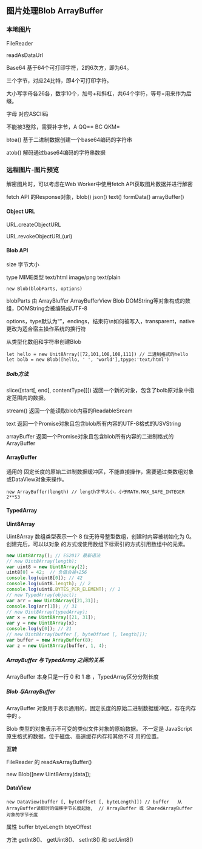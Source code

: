 ## 图片处理Blob  ArrayBuffer

### 本地图片

FileReader 

readAsDataUrl 

Base64 基于64个可打印字符，2的6次方，即为64。

三个字节，对应24比特，即4个可打印字符。

大小写字母各26各，数字10个，加号+和斜杠，共64个字符，等号=用来作为后缀。

字母 对应ASCII码

不能被3整除，需要补字节，A  QQ==  BC QKM=

btoa() 基于二进制数据创建一个base64编码的字符串

atob() 解码通过base64编码的字符串数据

### 远程图片-图片预览

解密图片时，可以考虑在Web Worker中使用fetch API获取图片数据并进行解密

fetch API 的Response对象，blob() json() text() formData()  arrayBuffer()

#### Object URL

URL.createObjectURL 

URL.revokeObjectURL(url)

#### Blob API

size 字节大小

type MIME类型   text/html   image/png text/plain

```
new Blob(blobParts, options)
```

blobParts 由 ArrayBluffer ArrayBufferView  Blob DOMString等对象构成的数组，DOMString会被编码成UTF-8

options，type默认为“”，endings，结束符\n如何被写入，transparent，native更改为适合宿主操作系统的换行符

从类型化数组和字符串创建Blob

```
let hello = new Unit8Array([72,101,108,108,111]) // 二进制格式的hello
let bolb = new Blob([hello, ' ', 'world'],tpype:'text/html')
```

##### Bolb方法

slice([start[, end[, contentType]]]) 返回一个新的对象，包含了bolb原对象中指定范围内的数据。

stream() 返回一个能读取blob内容的ReadableSream

text 返回一个Promise对象且包含blob所有内容的UTF-8格式的USVString

arrayBuffer 返回一个Promise对象且包含blob所有内容的二进制格式的ArrayBuffer

#### ArrayBuffer

通用的 固定长度的原始二进制数据缓冲区，不能直接操作，需要通过类数组对象或DataView对象来操作。

```
new ArrayBuffer(length) // length字节大小，小于MATH.MAX_SAFE_INTEGER 2**53
```

#### TypedArray

**Uint8Array**

Uint8Array 数组类型表示⼀个 8 位⽆符号整型数组，创建时内容被初始化为 0。创建完后，可以以对象
的⽅式或使⽤数组下标索引的⽅式引⽤数组中的元素。  

```js
new Uint8Array(); // ES2017 最新语法
// new Uint8Array(length);
var uint8 = new Uint8Array(2);
uint8[0] = 42;  // 负值会被+256
console.log(uint8[0]); // 42
console.log(uint8.length); // 2
console.log(uint8.BYTES_PER_ELEMENT); // 1
// new TypedArray(object);
var arr = new Uint8Array([21,31]);
console.log(arr[1]); // 31
// new Uint8Array(typedArray);
var x = new Uint8Array([21, 31]);
var y = new Uint8Array(x);
console.log(y[0]); // 21
// new Uint8Array(buffer [, byteOffset [, length]]);
var buffer = new ArrayBuffer(8);
var z = new Uint8Array(buffer, 1, 4);
```

##### **ArrayBuffer** 与 TypedArray 之间的关系  

ArrayBuffer 本身只是⼀⾏ 0 和 1 串  ，TypedArray区分分割长度

##### Blob 与ArrayBuffer

ArrayBuffer 对象⽤于表示通⽤的，固定⻓度的原始⼆进制数据缓冲区，存在内存中的  。  

Blob 类型的对象表示不可变的类似⽂件对象的原始数据。  不⼀定是 JavaScript 原⽣格式的数据，位于磁盘、⾼速缓存内存和其他不可
⽤的位置。   

**互转**

FileReader 的 readAsArrayBuffer()   

new Blob([new Uint8Array(data]);  

#### DataView  

```
new DataView(buffer [, byteOffset [, byteLength]]) // buffer   从 ArrayBuffer读取时的偏移字节⻓度起始,  // ArrayBuffer 或 SharedArrayBuffer 对象的字节⻓度
```

属性 buffer   btyeLength  btyeOffest 

方法 getInt8()、 getUint8()、 setInt8() 和 setUint8()   









